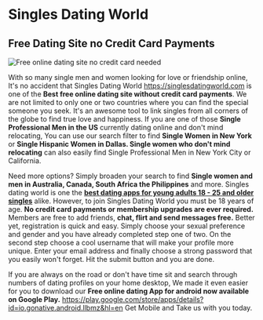 <h1>Singles Dating World</h1>

<h2>Free Dating Site no Credit Card Payments</h2>

<img src="https://singlesdatingworld.com/images/singles.jpg" alt="Free online dating site no credit card needed" title="Free online dating site no credit card needed"></img>

With so many single men and women looking for love or friendship online, It's no accident that Singles Dating World https://singlesdatingworld.com is one of  the <b>Best free online dating site without credit card payments</b>. We are not limited to only one or two countries where you can find the special someone you seek. It's an awesome tool to link singles from all corners of the globe to find true love and happiness. If you are one of those <b>Single Professional Men in the US</b> currently dating online and don't mind relocating, You can use our search filter to find <b>Single Women in New York</b> or <b>Single Hispanic Women in Dallas.</b><b> Single women who don't mind relocating</b> can also easily find Single Professional Men in New York City or California.

Need more options? Simply broaden your search to find <b>Single women and men in Australia, Canada, South Africa the Philippines</b> and more. Singles dating world is one the <a href="https://singlesdatingworld.com/blog/best-free-dating-apps-for-young-adults-18-25/"><b>best dating apps for young adults 18 - 25 and older singles</b></a> alike. However, to join Singles Dating World you must be 18 years of age. <b>No credit card payments or membership upgrades are ever required.</b> Members are free to add friends, <b>chat, flirt and send messages free.</b> Better yet, registration is quick and easy. Simply choose your sexual preference and gender and you have already completed step one of two. On the second step choose a cool username  that will make your profile more unique. Enter your email address and finally choose a strong password that you easily won't forget. Hit the submit button and you are done.

If you are always on the road or don't have time sit and search through numbers of dating profiles on your home desktop, We made it even easier for you to download our <b>Free online dating App for android now available on Google Play.</b> https://play.google.com/store/apps/details?id=io.gonative.android.llbmz&hl=en Get Mobile and Take us with you today.
